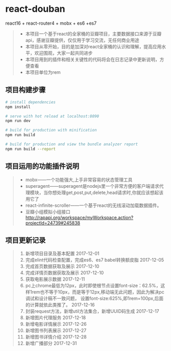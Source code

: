 # react-douban

react16 + react-router4 + mobx + es6 +es7


> * 本项目一个基于react的全家桶的豆瓣项目，主要数据接口来源于豆瓣api，感谢豆瓣提供，仅仅用于学习交流，无任何商业用途
> * 本项目从零开始，目的是加深对react全家桶的认识和理解，提高应用水平，欢迎围观，大家一起共同进步
> * 本项目用到的插件和相关关键性的代码将会在日志记录中更新说明，方便查看
> * 本项目单位为rem

## 项目构建步骤

``` bash
# install dependencies
npm install

# serve with hot reload at localhost:8090
npm run dev

# build for production with minification
npm run build

# build for production and view the bundle analyzer report
npm run build --report
```
## 项目运用的功能插件说明

> * mobx——一个功能强大,上手非常容易的状态管理工具
> * superagent——superagent是nodejs里一个非常方便的客户端请求代理模块，当你想处理get,post,put,delete,head请求时,你就应该想起该用它了
> * react-infinite-scroller——一个基于react的无线滚动加载数据插件。
> * 豆瓣小组模拟小组接口 http://rapapi.org/workspace/myWorkspace.action?projectId=24739#245838

## 项目更新记录

> 1.  新增项目目录及基本配置                         2017-12-01
> 2.  完成elint代码检查配置，完成es6、es7 babel转换额皮脂        2017-12-05
> 3.  完成首页数据获取及展示        2017-12-10
> 4.  完成详情页数据获取及展示        2017-12-10
> 5.  获取电影展示数据       2017-12-11
> 6.  pc上chrome最低为12px，此时即使根节点设置font-size：62.5%，这样1rem也不等于10px，而是等于12px,移动端无此问题，因此为解决pc调试和设计稿不一致问题，
      设置font-size:625%,即1rem=100px,后面的计算就依此类推了。   2017-12-16
> 7.  封装request方法，新增util方法集合，新增UUID码生成   2017-12-17
> 8.  新增图片代理服务   2017-12-18
> 9.  新增电影详情展示   2017-12-26
> 10.  新增图书列表展示   2017-12-27
> 11.  新增图书详情介绍   2017-12-28
> 12.  新增广播部分   2017-12-31
